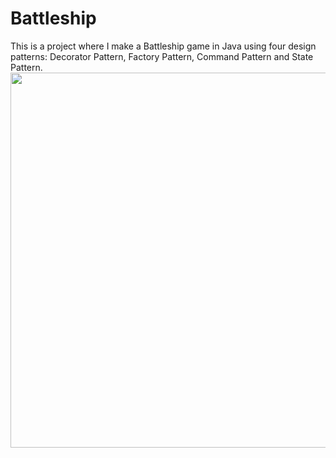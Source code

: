 # Battleship
This is a project where I make a Battleship game in Java using four design patterns: Decorator Pattern, Factory Pattern, Command Pattern and State Pattern.
<img src=![Screenshot](BattelshipGameCodeMap.png) width="900" height="600"/> 
